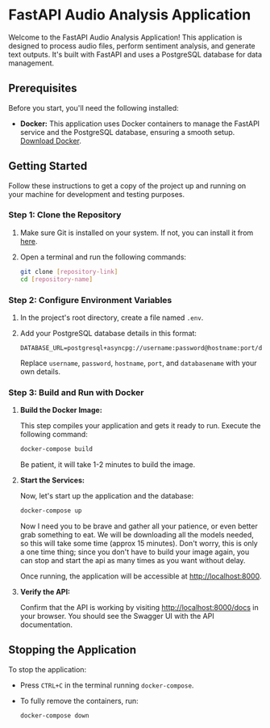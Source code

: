 # FastAPI Audio Analysis Application

Welcome to the FastAPI Audio Analysis Application! This application is designed to process audio files, perform sentiment analysis, and generate text outputs. It's built with FastAPI and uses a PostgreSQL database for data management.

## Prerequisites

Before you start, you'll need the following installed:
- **Docker:** This application uses Docker containers to manage the FastAPI service and the PostgreSQL database, ensuring a smooth setup. [Download Docker](https://www.docker.com/products/docker-desktop).

## Getting Started

Follow these instructions to get a copy of the project up and running on your machine for development and testing purposes.

### Step 1: Clone the Repository

1. Make sure Git is installed on your system. If not, you can install it from [here](https://git-scm.com/downloads).
2. Open a terminal and run the following commands:

    ```bash
    git clone [repository-link]
    cd [repository-name]
    ```

### Step 2: Configure Environment Variables

1. In the project's root directory, create a file named `.env`.
2. Add your PostgreSQL database details in this format:

    ```plaintext
    DATABASE_URL=postgresql+asyncpg://username:password@hostname:port/databasename
    ```

   Replace `username`, `password`, `hostname`, `port`, and `databasename` with your own details.

### Step 3: Build and Run with Docker

1. **Build the Docker Image:**

    This step compiles your application and gets it ready to run. Execute the following command:

    ```bash
    docker-compose build
    ```

    Be patient, it will take 1-2 minutes to build the image.

2. **Start the Services:**

    Now, let's start up the application and the database:

    ```bash
    docker-compose up
    ```

    Now I need you to be brave and gather all your patience, or even better grab something to eat.
    We will be downloading all the models needed, so this will take some time (approx 15 minutes). Don't worry, this is only a one time thing; since you don't have to build your image again, you can stop and start the api as many times as you want without delay.

    Once running, the application will be accessible at [http://localhost:8000](http://localhost:8000).

3. **Verify the API:**

    Confirm that the API is working by visiting [http://localhost:8000/docs](http://localhost:8000/docs) in your browser. You should see the Swagger UI with the API documentation.

## Stopping the Application

To stop the application:
- Press `CTRL+C` in the terminal running `docker-compose`.
- To fully remove the containers, run:

    ```bash
    docker-compose down
    ```
